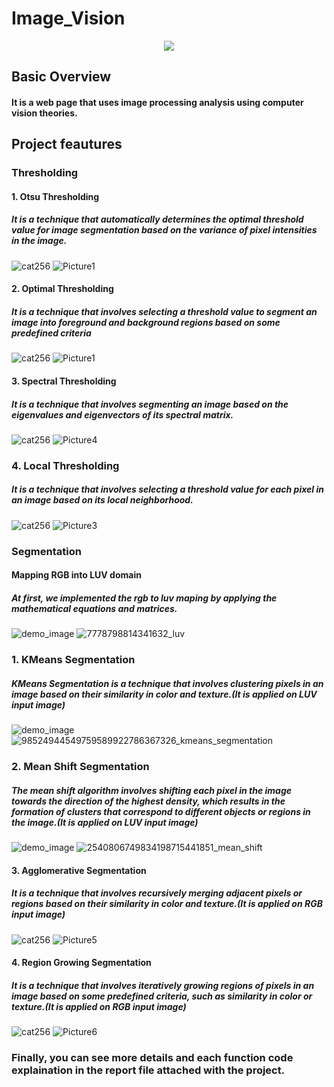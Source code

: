 # Image_Vision

<p align="center">
    <img src="https://user-images.githubusercontent.com/87495750/236040797-9c173952-8ff7-4e60-89e9-75eaa9163c89.jpg"> 
    
    

## Basic Overview
#### It is a web page that uses image processing analysis using computer vision theories.


## Project feautures
### Thresholding
#### 1. Otsu Thresholding
##### It is a technique that automatically determines the optimal threshold value for image segmentation based on the variance of pixel intensities in the image.
![cat256](https://user-images.githubusercontent.com/87495750/236043388-54d971c8-dd1c-4ea6-ac3b-37da070f55f2.jpg)
![Picture1](https://user-images.githubusercontent.com/87495750/236044748-a65d27c4-a288-4b88-b5b8-cc1b8c9ae537.png)

#### 2. Optimal Thresholding
##### It is a technique that involves selecting a threshold value to segment an image into foreground and background regions based on some predefined criteria
![cat256](https://user-images.githubusercontent.com/87495750/236043388-54d971c8-dd1c-4ea6-ac3b-37da070f55f2.jpg)
![Picture1](https://user-images.githubusercontent.com/87495750/236044009-1a2029fa-071b-402f-ba5b-ae0c2af3155a.png)
    
    
#### 3. Spectral Thresholding
##### It is a technique that involves segmenting an image based on the eigenvalues and eigenvectors of its spectral matrix.
![cat256](https://user-images.githubusercontent.com/87495750/236043388-54d971c8-dd1c-4ea6-ac3b-37da070f55f2.jpg)
![Picture4](https://user-images.githubusercontent.com/87495750/236045005-90df8969-eaa5-486b-b85d-4cadf782f83b.png)

### 4. Local Thresholding
##### It is a technique that involves selecting a threshold value for each pixel in an image based on its local neighborhood.
![cat256](https://user-images.githubusercontent.com/87495750/236043388-54d971c8-dd1c-4ea6-ac3b-37da070f55f2.jpg)
![Picture3](https://user-images.githubusercontent.com/87495750/236044883-027603c1-2da3-4a87-a5e7-26faadfee928.png)
    
    
    
### Segmentation
#### Mapping RGB into LUV domain
##### At first, we implemented the rgb to luv maping by applying the mathematical equations and matrices.
![demo_image](https://user-images.githubusercontent.com/87495750/236045527-3d120176-23b1-4e92-bcae-7bec03f3627e.jpg)
![7778798814341632_luv](https://user-images.githubusercontent.com/87495750/236045829-b73b1055-736c-4fc9-b7de-09d45574ef33.png)

### 1. KMeans Segmentation
##### KMeans Segmentation is a technique that involves clustering pixels in an image based on their similarity in color and texture.(It is applied on LUV input image)
![demo_image](https://user-images.githubusercontent.com/87495750/236045527-3d120176-23b1-4e92-bcae-7bec03f3627e.jpg)
![98524944549759589922786367326_kmeans_segmentation](https://user-images.githubusercontent.com/87495750/236046925-da79a4d8-8135-4964-9a2b-52f9df1954f2.png)
    

### 2. Mean Shift Segmentation
##### The mean shift algorithm involves shifting each pixel in the image towards the direction of the highest density, which results in the formation of clusters that correspond to different objects or regions in the image.(It is applied on LUV input image)
![demo_image](https://user-images.githubusercontent.com/87495750/236045527-3d120176-23b1-4e92-bcae-7bec03f3627e.jpg)
![2540806749834198715441851_mean_shift](https://user-images.githubusercontent.com/87495750/236046796-f718131a-e863-4ef5-b9fa-b438b595e5eb.png)
    

#### 3. Agglomerative Segmentation
##### It is a technique that involves recursively merging adjacent pixels or regions based on their similarity in color and texture.(It is applied on RGB input image)
![cat256](https://user-images.githubusercontent.com/87495750/236043388-54d971c8-dd1c-4ea6-ac3b-37da070f55f2.jpg)
![Picture5](https://user-images.githubusercontent.com/87495750/236048029-8f0ad0ba-e2d3-4137-942b-bd60af9fa5dd.png)
    
    
#### 4. Region Growing Segmentation
##### It is a technique that involves iteratively growing regions of pixels in an image based on some predefined criteria, such as similarity in color or texture.(It is applied on RGB input image)
![cat256](https://user-images.githubusercontent.com/87495750/236043388-54d971c8-dd1c-4ea6-ac3b-37da070f55f2.jpg)
![Picture6](https://user-images.githubusercontent.com/87495750/236048098-b5bc9115-65ce-485f-a20c-e176c27992b7.png)

### Finally, you can see more details and each function code explaination in the report file attached with the project.



